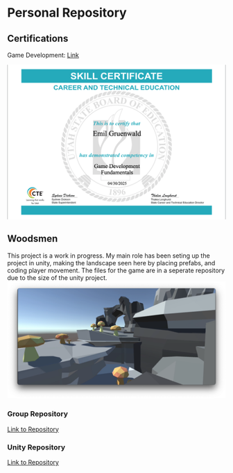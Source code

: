 # Personal Repository

## Certifications
Game Development: [Link](https://github.com/Emil-Gruenwald/PersonalRepository/blob/main/images/Emil%20Gruenwald_Game%20Development%20Fundamentals_04302025.pdf)

![Certificate](https://github.com/Emil-Gruenwald/PersonalRepository/blob/main/images/CertificateScreenshot.png?raw=true)

## Woodsmen
This project is a work in progress. My main role has been seting up the project in unity, making the landscape seen here by placing prefabs, and coding player movement. The files for the game are in a seperate repository due to the size of the unity project.
![Game Screenshot](https://github.com/Emil-Gruenwald/PersonalRepository/blob/main/images/WoodsmenRunning.png?raw=true)

### Group Repository
[Link to Repository](https://github.com/rabiescats/Production-Team-1)

### Unity Repository
[Link to Repository](https://github.com/Emil-Gruenwald/UnityGame)

